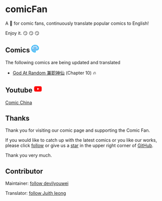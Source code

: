 # comicFan

A 🎁 for comic fans, continuously translate popular comics to English!

Enjoy it. 😏 😏 😏

## Comics ![youtube](./icons/comic.png)

The following comics are being updated and translated

-   [God At Random 兼职神仙](./12431/README.md) \(Chapter 10\) 🔥

## Youtube ![youtube](./icons/youtube.png)

[Comic China](https://www.youtube.com/channel/UCW7ICHRI4qZCpP1pR7qfF3g)

## Thanks

Thank you for visiting our comic page and supporting the Comic Fan.

If you would like to catch up with the latest comics or you like our works, please click [follow](https://github.com/devilyouwei) or give us a [star](https://github.com/devilyouwei/comicFan) in the upper right corner of [GitHub](https://github.com/devilyouwei/comicFan).

Thank you very much.

## Contributor

Maintainer: [follow devilyouwei](https://github.com/devilyouwei)

Translator: [follow Juith Ieong](https://github.com/judithioeng)
